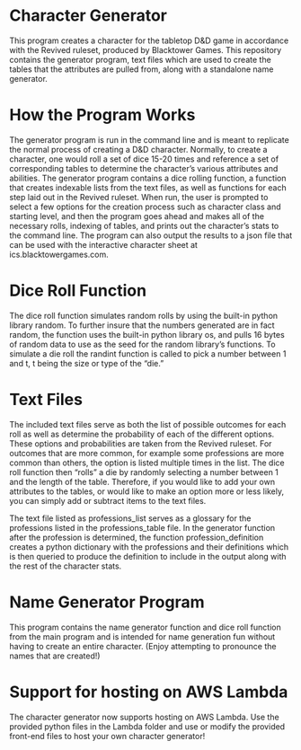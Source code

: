 # Character Generator

This program creates a character for the tabletop D&D game in accordance with the Revived ruleset, produced by Blacktower Games. This repository contains the generator program, text files which are used to create the tables that the attributes are pulled from, along with a standalone name generator.

# How the Program Works
The generator program is run in the command line and is meant to replicate the normal process of creating a D&D character. Normally, to create a character, one would roll a set of dice 15-20 times and reference a set of corresponding tables to determine the character’s various attributes and abilities. The generator program contains a dice rolling function, a function that creates indexable lists from the text files, as well as functions for each step laid out in the Revived ruleset. When run, the user is prompted to select a few options for the creation process such as character class and starting level, and then the program goes ahead and makes all of the necessary rolls, indexing of tables, and prints out the character’s stats to the command line. The program can also output the results to a json file that can be used with the interactive character sheet at ics.blacktowergames.com.

# Dice Roll Function
The dice roll function simulates random rolls by using the built-in python library random. To further insure that the numbers generated are in fact random, the function uses the built-in python library os, and pulls 16 bytes of random data to use as the seed for the random library’s functions. To simulate a die roll the randint function is called to pick a number between 1 and t, t being the size or type of the “die.”

# Text Files
The included text files serve as both the list of possible outcomes for each roll as well as determine the probability of each of the different options. These options and probabilities are taken from the Revived ruleset. For outcomes that are more common, for example some professions are more common than others, the option is listed multiple times in the list. The dice roll function then “rolls” a die by randomly selecting a number between 1 and the length of the table. Therefore, if you would like to add your own attributes to the tables, or would like to make an option more or less likely, you can simply add or subtract items to the text files.

The text file listed as professions_list serves as a glossary for the professions listed in the professions_table file. In the generator function after the profession is determined, the function profession_definition creates a python dictionary with the professions and their definitions which is then queried to produce the definition to include in the output along with the rest of the character stats.

# Name Generator Program
This program contains the name generator function and dice roll function from the main program and is intended for name generation fun without having to create an entire character. (Enjoy attempting to pronounce the names that are created!)

# Support for hosting on AWS Lambda
The character generator now supports hosting on AWS Lambda. Use the provided python files in the Lambda folder and use or modify the provided front-end files to host your own character generator!